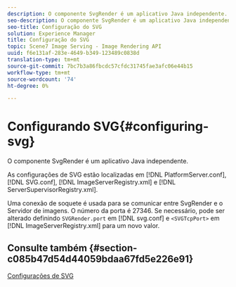 ```yaml
---
description: O componente SvgRender é um aplicativo Java independente.
seo-description: O componente SvgRender é um aplicativo Java independente.
seo-title: Configuração do SVG
solution: Experience Manager
title: Configuração do SVG
topic: Scene7 Image Serving - Image Rendering API
uuid: f6e131af-283e-4649-b349-123489c0838d
translation-type: tm+mt
source-git-commit: 7bc7b3a86fbcdc57cfdc31745fae3afc06e44b15
workflow-type: tm+mt
source-wordcount: '74'
ht-degree: 0%

---
```



# Configurando SVG{#configuring-svg}

O componente SvgRender é um aplicativo Java independente.

As configurações de SVG estão localizadas em [!DNL PlatformServer.conf], [!DNL SVG.conf], [!DNL ImageServerRegistry.xml] e [!DNL ServerSupervisorRegistry.xml].

Uma conexão de soquete é usada para se comunicar entre SvgRender e o Servidor de imagens. O número da porta é 27346. Se necessário, pode ser alterado definindo `SVGRender.port` em [!DNL svg.conf] e `<SVGTcpPort>` em [!DNL ImageServerRegistry.xml] para um novo valor.

## Consulte também {#section-c085b47d54d44059bdaa67fd5e226e91}

[Configurações de SVG](../../../is-api/image-serving-api-ref/c-configuration-and-administration/c-server-settings/r-svg.md#reference-232104868b2d4af9a4ac9c87552c0bb5)

